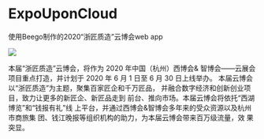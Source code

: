 # ExpoUponCloud
使用Beego制作的2020“浙匠质造”云博会web app

![](https://repository-images.githubusercontent.com/261953492/91e86b00-943f-11ea-988f-ab8ce0933e15)

本届“浙匠质造”云博会，将作为 2020 年中国（杭州）西博会&
智博会——云展会项目重点打造，并计划于 2020 年 6 月 1 日至 6 月 30 日上线举办。
本届云博会以“浙匠质造”为主题，聚集百家匠企和千万匠品，
并融合数字经济和创新创业项目，致力让更多的新匠企、新匠品走到
前台、推向市场。本届云博会将依托“西湖博览”和“钱报有礼”线
上平台，并通过西博会&智博会多年来的受众资源以及杭州市商旅集
团、钱江晚报等组织机构的助力，为本届云博会带来百万级流量，效 果突显。
